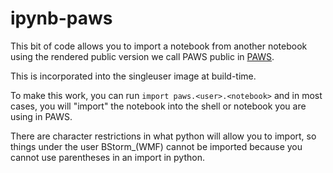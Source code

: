 # ipynb-paws
This bit of code allows you to import a notebook from another notebook using the rendered public version we call PAWS public in [PAWS](https://wikitech.wikimedia.org/wiki/PAWS).

This is incorporated into the singleuser image at build-time.

To make this work, you can run `import paws.<user>.<notebook>` and in most cases,
you will "import" the notebook into the shell or notebook you are using in PAWS.

There are character restrictions in what python will allow you to import, so things
under the user BStorm_(WMF) cannot be imported because you cannot use parentheses
in an import in python.
